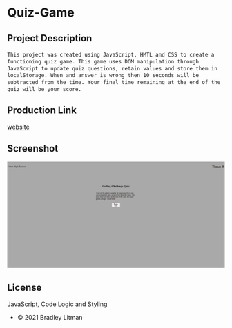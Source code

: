 # Quiz-Game 

## Project Description
    This project was created using JavaScript, HMTL and CSS to create a functioning quiz game. This game uses DOM manipulation through JavaScript to update quiz questions, retain values and store them in localStorage. When and answer is wrong then 10 seconds will be subtracted from the time. Your final time remaining at the end of the quiz will be your score. 

## Production Link
[website](https://blitman12.github.io/QuizGame/)

## Screenshot
![Screenshot](./screenshot.jpg)


## License
 JavaScript, Code Logic and Styling
* © 2021 Bradley Litman 